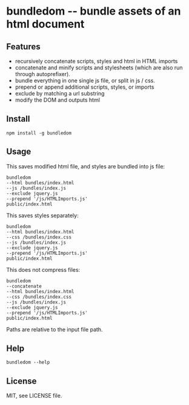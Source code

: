 bundledom -- bundle assets of an html document
==============================================



Features
--------

* recursively concatenate scripts, styles and html in HTML imports
* concatenate and minify scripts and stylesheets (which are also run through
autoprefixer).
* bundle everything in one single js file, or split in js / css.
* prepend or append additional scripts, styles, or imports
* exclude by matching a url substring
* modify the DOM and outputs html


Install
-------

`npm install -g bundledom`

Usage
-----

This saves modified html file, and styles are bundled into js file:
```
bundledom 
--html bundles/index.html
--js /bundles/index.js
--exclude jquery.js 
--prepend '/js/HTMLImports.js'
public/index.html
```

This saves styles separately:
```
bundledom 
--html bundles/index.html
--css /bundles/index.css
--js /bundles/index.js
--exclude jquery.js 
--prepend '/js/HTMLImports.js'
public/index.html
```

This does not compress files:
```
bundledom
--concatenate
--html bundles/index.html
--css /bundles/index.css
--js /bundles/index.js
--exclude jquery.js 
--prepend '/js/HTMLImports.js'
public/index.html
```

Paths are relative to the input file path.


Help
----

`bundledom --help`


License
-------

MIT, see LICENSE file.

